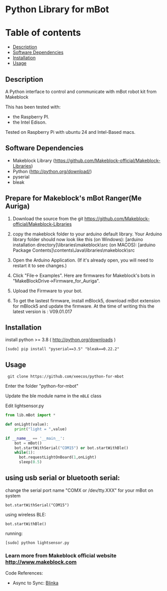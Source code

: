 # Python Library for mBot
Table of contents
=================

  * [Description](#description)
  * [Software Dependencies](#software-dependencies)
  * [Installation](#installation)
  * [Usage](#usage)

Description
-----------
A Python interface to control and communicate with mBot robot kit from Makeblock

This has been tested with:

* the Raspberry PI.
* the Intel Edison.

Tested on Raspberry Pi with ubuntu 24 and Intel-Based macs.

Software Dependencies
---------------------

* Makeblock Library (https://github.com/Makeblock-official/Makeblock-Libraries)
* Python (http://python.org/download/)
* pyserial
* bleak

Prepare for Makeblock's mBot Ranger(Me Auriga)
----------------------------
1. Download the source from the git https://github.com/Makeblock-official/Makeblock-Libraries

2. copy the makeblock folder to your arduino default library. Your Arduino library folder should now look like this
(on Windows): [arduino installation directory]\libraries\makeblock\src
(on MACOS): [arduino Package Contents]\contents\Java\libraries\makeblock\src

3. Open the Arduino Application. (If it's already open, you will need to restart it to see changes.)

4. Click "File-> Examples". Here are firmwares for Makeblock's bots in "MakeBlockDrive->Firmware_for_Auriga".

5. Upload the Firmware to your bot.

6. To get the lastest firmware, install mBlock5, download mBot extension for mBlock5 and update the firmware. At the time of writing this the latest version is  : V09.01.017

Installation
-------

install python >= 3.8 ( http://python.org/downloads )

  ```
  [sudo] pip install "pyserial==3.5" "bleak==0.22.2"
  ```
Usage
-----------------
 ```
  git clone https://github.com/xeecos/python-for-mbot
 ```
 Enter the folder "python-for-mbot"
 
 Update the ble module name in the `mBLE` class 

 Edit lightsensor.py
 ```python
from lib.mBot import *

def onLight(value):
	 print("light = ",value)

if __name__ == '__main__':
	 bot = mBot()
	 bot.startWithSerial("COM15") or bot.startWithBle()
	 while(1):
	   bot.requestLightOnBoard(1,onLight)
	   sleep(0.5)
 ```
  
  ## using usb serial or bluetooth serial:
  
  change the serial port name "COMX or /dev/tty.XXX" for your mBot on system
  ```
  bot.startWithSerial("COM15")
  ```
  
  using wireless BLE:
  
  ```
  bot.startWithBle()
  ```
  
  running:
  
  ```
  [sudo] python lightsensor.py
  ```
  
### Learn more from Makeblock official website http://www.makeblock.com

Code References:
- Async to Sync: [Blinka](https://github.com/adafruit/Adafruit_Blinka_bleio/blob/a7d037244956a2d77e99250f76c11f9660d46386/_bleio/common.py#L136-L140)